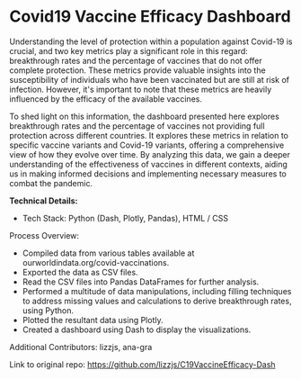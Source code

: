 # Covid19 Vaccine Efficacy Dashboard

Understanding the level of protection within a population against Covid-19 is crucial, and two key metrics play a significant role in this regard: breakthrough rates and the percentage of vaccines that do not offer complete protection. These metrics provide valuable insights into the susceptibility of individuals who have been vaccinated but are still at risk of infection. However, it's important to note that these metrics are heavily influenced by the efficacy of the available vaccines.

To shed light on this information, the dashboard presented here explores breakthrough rates and the percentage of vaccines not providing full protection across different countries. It explores these metrics in relation to specific vaccine variants and Covid-19 variants, offering a comprehensive view of how they evolve over time. By analyzing this data, we gain a deeper understanding of the effectiveness of vaccines in different contexts, aiding us in making informed decisions and implementing necessary measures to combat the pandemic.

**Technical Details:**
* Tech Stack: Python (Dash, Plotly, Pandas), HTML / CSS

Process Overview: 
* Compiled data from various tables available at ourworldindata.org/covid-vaccinations.
* Exported the data as CSV files.
* Read the CSV files into Pandas DataFrames for further analysis.
* Performed a multitude of data manipulations, including filling techniques to address missing values and calculations to derive breakthrough rates, using Python.
* Plotted the resultant data using Plotly.
* Created a dashboard using Dash to display the visualizations.

Additional Contributors: lizzjs, ana-gra 

Link to original repo: https://github.com/lizzjs/C19VaccineEfficacy-Dash
